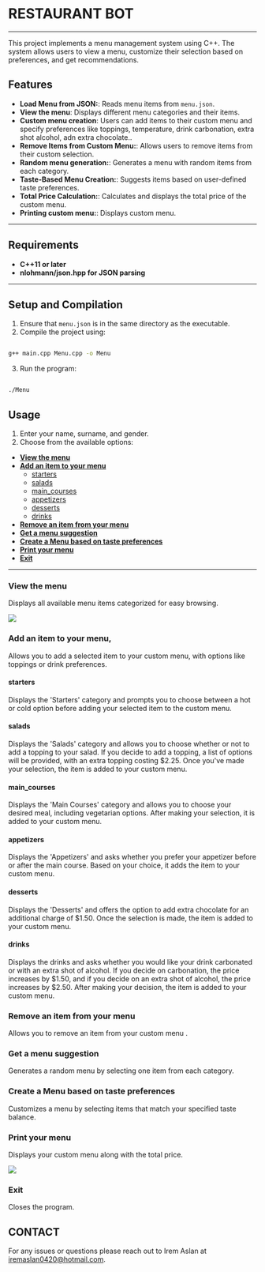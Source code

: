 # RESTAURANT BOT

---
This project implements a menu management system using C++. The system allows users to view a menu, customize their selection based on preferences, and get recommendations.



## Features


- **Load Menu from JSON:**: Reads menu items from `menu.json`.
- **View the menu**: Displays different menu categories and their items.
- **Custom menu creation**: Users can add items to their custom menu and specify preferences like toppings, temperature, drink carbonation, extra shot alcohol, adn extra chocolate..
- **Remove Items from Custom Menu:**: Allows users to remove items from their custom selection.
- **Random menu generation:**: Generates a menu with random items from each category.
- **Taste-Based Menu Creation:**: Suggests items based on user-defined taste preferences.
- **Total Price Calculation:**: Calculates and displays the total price of the custom menu.
- **Printing custom menu:**: Displays custom menu.

---

## Requirements

- **C++11 or later**
- **nlohmann/json.hpp for JSON parsing**

---

 ## Setup and Compilation

1. Ensure that `menu.json` is in the same directory as the executable.
2. Compile the project using:
 ```bash

g++ main.cpp Menu.cpp -o Menu

   ```
3. Run the program:

```bash

./Menu

   ```

## Usage

1. Enter your name, surname, and gender.
2. Choose from the available options:

- [**View the menu**](#view-the-menu)
- [**Add an item to your menu**](#add-an-item-to-your-menu)
  - [starters](#starters)
  - [salads](#salads)
  - [main_courses](#main_courses)
  - [appetizers](#appetizers)
  - [desserts](#desserts)
  - [drinks](#drinks)
- [**Remove an item from your  menu**](#remove-an-item-from-your-menu)
- [**Get a menu suggestion**](#get-a-menu-suggestion)
- [**Create a Menu based on taste preferences**](#create-a-Menu-based-on-taste-preferences)
- [**Print your menu**](#print-your-menu)
- [**Exit**](#exit)

---

### View the menu

Displays all available menu items categorized for easy browsing.

![](https://github.com/user-attachments/assets/113cf485-c647-4cb6-8274-9a77ba6519cf)


### Add an item to your menu,

 Allows you to add a selected item to your custom menu, with options like toppings or drink preferences.

#### starters

Displays the 'Starters' category and prompts you to choose between a hot or cold option before adding your selected item to the custom menu.

#### salads

Displays the 'Salads' category and allows you to choose whether or not to add a topping to your salad. If you decide to add a topping, a list of options will be provided, with an extra topping costing $2.25. Once you've made your selection, the item is added to your custom menu.

#### main_courses

Displays the 'Main Courses' category and allows you to choose your desired meal, including vegetarian options. After making your selection, it is added to your custom menu.

#### appetizers

Displays the 'Appetizers' and asks whether you prefer your appetizer before or after the main course. Based on your choice, it adds the item to your custom menu.

#### desserts

Displays the 'Desserts' and offers the option to add extra chocolate for an additional charge of $1.50. Once the selection is made, the item is added to your custom menu.

#### drinks

Displays the drinks and asks whether you would like your drink carbonated or with an extra shot of alcohol. If you decide on carbonation, the price increases by $1.50, and if you decide on an extra shot of alcohol, the price increases by $2.50. After making your decision, the item is added to your custom menu.

### Remove an item from your  menu

Allows you to remove an item from your custom menu .

### Get a menu suggestion

Generates a random menu by selecting one item from each category.

### Create a Menu based on taste preferences

Customizes a menu by selecting items that match your specified taste balance.

### Print your menu

Displays your custom menu along with the total price.

![](https://github.com/user-attachments/assets/3867ac16-251c-4565-9a72-dbaf8d5ba2a9)


### Exit

Closes the program.


## CONTACT

For any issues or questions please reach out to Irem Aslan at iremaslan0420@hotmail.com.
